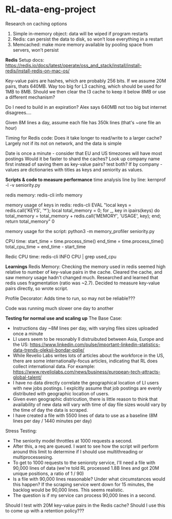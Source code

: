 # RL-data-eng-project

Research on caching options
1) Simple in-memory object: data will be wiped if program restarts
2) Redis: can persist the data to disk, so won’t lose everything in a restart
3) Memcached: make more memory available by pooling space from servers, won’t persist


**Redis**
Setup docs: https://redis.io/docs/latest/operate/oss_and_stack/install/install-redis/install-redis-on-mac-os/

Key-value pairs are hashes, which are probably 256 bits. If we assume 20M pairs, thats 640MB. Way too big for L3 caching, which should be used for 1MB to 8MB. Should we then clear the l3 cache to keep it below 8MB or use a different mechanism?

Do I need to build in an expiration? Alex says 640MB not too big but internet disagrees....

Given 8M lines a day, assume each file has 350k lines (that's ~one file an hour)

Timing for Redis code:
Does it take longer to read/write to a larger cache? Largely not if its not on network, and the data is simple

Date is once a minute - consider that EU and US timezones will have most postings
Would it be faster to shard the caches? Look up company name first instead of saving them as key-value pairs? test both? If by company - values are dictionaries with titles as keys and seniority as values. 


**Scripts & code to measure performance**
time analysis line by line:
kernprof -l -v seniority.py

redis memory:
redis-cli info memory

memory usage of keys in redis:
 redis-cli EVAL "local keys = redis.call('KEYS', '*'); local total_memory = 0; for _, key in ipairs(keys) do total_memory = total_memory + redis.call('MEMORY', 'USAGE', key); end; return total_memory" 0

memory usage for the script:
python3 -m memory_profiler seniority.py

CPU time:
start_time = time.process_time()
end_time = time.process_time()
total_cpu_time = end_time - start_time

Redic CPU time:
redis-cli INFO CPU | grep used_cpu


**Learnings**
Redis Memory: Checking the memory used in redis seemed high relative to number of key-value pairs in the cache. Cleared the cache, and saw memory usage hadn't changed much. Researched and learned that redis uses fragmentation (ratio was ~2.7). Decided to measure key-value pairs directly, so wrote script. 

Profile Decorator: Adds time to run, so may not be reliable???

Code was running much slower one day to another

**Testing for normal use and scaling up**
The Base Case:
- Instructions day ~8M lines per day, with varying files sizes uploaded once a minute
- LI users seem to be resonably ll distruibuted between Asia, Europe and the US: https://www.linkedin.com/pulse/important-linkedin-statistics-data-trends-oleksii-bondar-pqlie/
- While Revelio Labs writes lots of articles about the workforce in the US, there are some internationally-focus articles, indicating that RL does collect international data. For example: https://www.reveliolabs.com/news/business/european-tech-attracts-global-talent/
- I have no data directly correlate the geographical location of LI users with new jobs postings. I explcitly assume that job postings are evenly distributed with geographic location of users.
- Given even geographic districution, there is little reason to think that availability of new data will vary with time of day file sizes would vary by the time of day the data is scraped. 
- I have created a file with 5500 lines of data to use as a baseline (8M lines per day  / 1440 minutes per day)

Stress Testing:
- The seniority model throttles at 1000 requests a second.
- After this, a req are queued. I want to see how the script will perform around this limit to determine if I should use multithreading or multiprocessesing.  
- To get to 1000 requests to the senioroty service, I'll need a file with 90,000 lines of data (we're told RL processed 1.8B lines and got 20M unique positions, a ratio of 1 / 90)
- Is a file with 90,000 lines reasonable? Under what circumstances would this happen? If the scraping service went down for 15 minutes, the backlog would be 90,000 lines. This seems realistic.
- The question is if my service can process 90,000 lines in a second.

Should I test with 20M key-value pairs in the Redis cache? Should I use this to come up with a retention policy???
